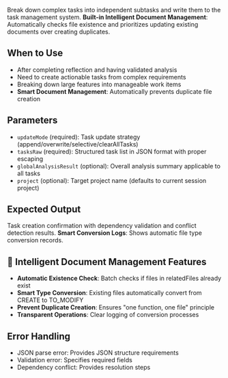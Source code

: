 Break down complex tasks into independent subtasks and write them to the task management system. **Built-in Intelligent Document Management**: Automatically checks file existence and prioritizes updating existing documents over creating duplicates.

## When to Use
- After completing reflection and having validated analysis
- Need to create actionable tasks from complex requirements
- Breaking down large features into manageable work items
- **Smart Document Management**: Automatically prevents duplicate file creation

## Parameters
- `updateMode` (required): Task update strategy (append/overwrite/selective/clearAllTasks)
- `tasksRaw` (required): Structured task list in JSON format with proper escaping
- `globalAnalysisResult` (optional): Overall analysis summary applicable to all tasks
- `project` (optional): Target project name (defaults to current session project)

## Expected Output
Task creation confirmation with dependency validation and conflict detection results. **Smart Conversion Logs**: Shows automatic file type conversion records.

## 🎯 Intelligent Document Management Features
- **Automatic Existence Check**: Batch checks if files in relatedFiles already exist
- **Smart Type Conversion**: Existing files automatically convert from CREATE to TO_MODIFY
- **Prevent Duplicate Creation**: Ensures "one function, one file" principle
- **Transparent Operations**: Clear logging of conversion processes

## Error Handling
- JSON parse error: Provides JSON structure requirements
- Validation error: Specifies required fields
- Dependency conflict: Provides resolution steps